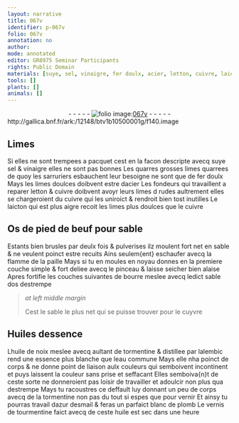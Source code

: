 ```yaml
---
layout: narrative
title: 067v
identifier: p-067v
folio: 067v
annotation: no
author:
mode: annotated
editor: GR8975 Seminar Participants
rights: Public Domain
materials: [suye, sel, vinaigre, fer doulx, acier, letton, cuivre, laicton, Os de pied de beuf, paille, bourre, os, cuyvre, Huiles dessence, huile de noix, tormentine, eau, dazur desmail, blanc de plomb, tourmentine, huile]
tools: []
plants: []
animals: []
---
```


<div class="folio" align="center">- - - - - <a href="http://gallica.bnf.fr/ark:/12148/btv1b10500001g/f140.image" target="_blank"><img src="https://cu-mkp.github.io/2017-workshop-edition/assets/photo-icon.png" alt="folio image: " style="display:inline-block; margin-bottom:-3px;"/>067v</a> - - - - - </div> http://gallica.bnf.fr/ark:/12148/btv1b10500001g/f140.image   

## Limes

 
Si elles ne sont trempees a pacquet cest en la facon descripte avecq <span class="m">suye</span> <span class="m">sel</span> & <span class="m">vinaigre</span> elles ne sont pas bonnes Les quarres grosses limes quarrees de quoy les <span class="pro">sarruriers</span> esbauchent leur besoigne ne sont que de <span class="m">fer doulx</span> Mays les limes doulces doibvent estre d<span class="m">acier</span> Les <span class="pro">fondeurs</span> qui travaillent a reparer <span class="m">letton</span> & <span class="m">cuivre</span> doibvent avoyr leurs limes d rudes aultrement elles se chargeroient du <span class="m">cuivre</span> qui les uniroict & rendroit bien tost inutilles Le <span class="m">laicton</span> qui est plus aigre recoit les limes plus doulces que le <span class="m">cuivre</span>
    

## <span class="m">Os de pied de beuf</span> pour sable

 
Estants bien brusles par deulx fois & pulverises ilz moulent fort net en sable & ne veulent poinct estre recuits Ains seulem{ent} eschaufer avecq la flamme de la <span class="m">paille</span> Mays si tu en moules en noyau donnes en la premiere couche simple & fort deliee avecq le pinceau & laisse seicher bien alaise Apres fortifie les couches suivantes de <span class="m">bourre</span> meslee avecq ledict sable d<span class="m">os</span> destrempe
 
> *at left middle margin*
> 
>   Cest le sable le plus net qui se puisse trouver pour le <span class="m">cuyvre</span>
    

## <span class="m">Huiles dessence</span>

 
L<span class="m">huile de noix</span> meslee avecq aultant de <span class="m">tormentine</span> & distillee par lalembic rend une essence plus blanche que l<span class="m">eau</span> commune Mays elle nha poinct de corps & ne donne point de liaison aulx couleurs qui semboivent incontinent et puys laissent la couleur sans prise et seffacant Elles semboiva{n}t de ceste sorte ne donneroient pas loisir de travailler et adoulcir non plus qua destrempe Mays tu racoustres ce deffault luy donnant un peu de corps avecq de la <span class="m">tormentine</span> non pas du tout si espes que pour vernir Et ainsy tu pourras travail <span class="m">dazur desmail</span> & feras un parfaict <span class="m">blanc de plomb</span> Le vernis de <span class="m">tourmentine</span> faict avecq de ceste <span class="m">huile</span> est sec dans une heure
 